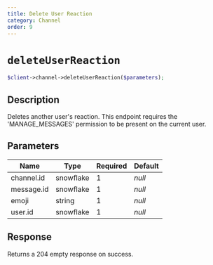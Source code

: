 ```yaml
---
title: Delete User Reaction
category: Channel
order: 9
---
```


# `deleteUserReaction`

```php
$client->channel->deleteUserReaction($parameters);
```

## Description

Deletes another user&#039;s reaction. This endpoint requires the &#039;MANAGE_MESSAGES&#039; permission to be present on the current user.

## Parameters


Name | Type | Required | Default
--- | --- | --- | ---
channel.id | snowflake | 1 | *null*
message.id | snowflake | 1 | *null*
emoji | string | 1 | *null*
user.id | snowflake | 1 | *null*

## Response

Returns a 204 empty response on success.


